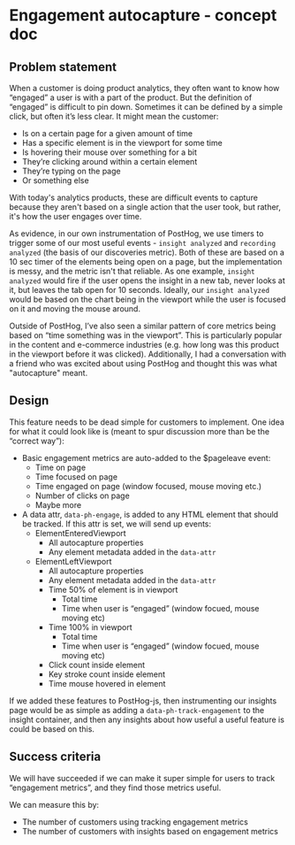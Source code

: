 # Engagement autocapture - concept doc

## **Problem statement**

When a customer is doing product analytics, they often want to know how “engaged” a user is with a part of the product. But the definition of “engaged” is difficult to pin down. Sometimes it can be defined by a simple click, but often it’s less clear. It might mean the customer:

- Is on a certain page for a given amount of time
- Has a specific element is in the viewport for some time
- Is hovering their mouse over something for a bit
- They’re clicking around within a certain element
- They’re typing on the page
- Or something else

With today's analytics products, these are difficult events to capture because they aren't based on a single action that the user took, but rather, it's how the user engages over time.

As evidence, in our own instrumentation of PostHog, we use timers to trigger some of our most useful events - `insight analyzed` and `recording analyzed` (the basis of our discoveries metric). Both of these are based on a 10 sec timer of the elements being open on a page, but the implementation is messy, and the metric isn't that reliable. As one example, `insight analyzed` would fire if the user opens the insight in a new tab, never looks at it, but leaves the tab open for 10 seconds. Ideally, our `insight analyzed` would be based on the chart being in the viewport while the user is focused on it and moving the mouse around.

Outside of PostHog, I’ve also seen a similar pattern of core metrics being based on “time something was in the viewport”. This is particularly popular in the content and e-commerce industries (e.g. how long was this product in the viewport before it was clicked). Additionally, I had a conversation with a friend who was excited about using PostHog and thought this was what "autocapture" meant.

## **Design**

This feature needs to be dead simple for customers to implement. One idea for what it could look like is (meant to spur discussion more than be the “correct way”):

- Basic engagement metrics are auto-added to the $pageleave event:
    - Time on page
    - Time focused on page
    - Time engaged on page (window focused, mouse moving etc.)
    - Number of clicks on page
    - Maybe more
- A data attr, `data-ph-engage`, is added to any HTML element that should be tracked. If this attr is set, we will send up events:
    - ElementEnteredViewport
        - All autocapture properties
        - Any element metadata added in the `data-attr`
    - ElementLeftViewport
        - All autocapture properties
        - Any element metadata added in the `data-attr`
        - Time 50% of element is in viewport
            - Total time
            - Time when user is “engaged” (window focued, mouse moving etc)
        - Time 100% in viewport
            - Total time
            - Time when user is “engaged” (window focued, mouse moving etc)
        - Click count inside element
        - Key stroke count inside element
        - Time mouse hovered in element


If we added these features to PostHog-js, then instrumenting our insights page would be as simple as adding a `data-ph-track-engagement` to the insight container, and then any insights about how useful a useful feature is could be based on this.

## **Success criteria**

We will have succeeded if we can make it super simple for users to track “engagement metrics”, and they find those metrics useful.

We can measure this by:

- The number of customers using tracking engagement metrics
- The number of customers with insights based on engagement metrics

